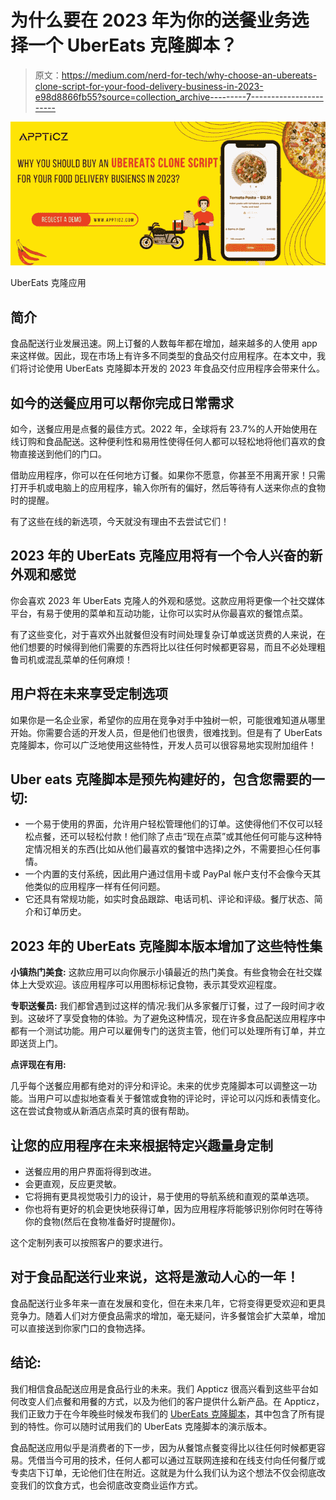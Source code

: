 # 为什么要在 2023 年为你的送餐业务选择一个 UberEats 克隆脚本？

> 原文：<https://medium.com/nerd-for-tech/why-choose-an-ubereats-clone-script-for-your-food-delivery-business-in-2023-e98d8866fb55?source=collection_archive---------7----------------------->

![](img/a3284dca6a4b393a5dc41e13177b45a6.png)

UberEats 克隆应用

## **简介**

食品配送行业发展迅速。网上订餐的人数每年都在增加，越来越多的人使用 app 来这样做。因此，现在市场上有许多不同类型的食品交付应用程序。在本文中，我们将讨论使用 UberEats 克隆脚本开发的 2023 年食品交付应用程序会带来什么。

## **如今的送餐应用可以帮你完成日常需求**

如今，送餐应用是点餐的最佳方式。2022 年，全球将有 23.7%的人开始使用在线订购和食品配送。这种便利性和易用性使得任何人都可以轻松地将他们喜欢的食物直接送到他们的门口。

借助应用程序，你可以在任何地方订餐。如果你不愿意，你甚至不用离开家！只需打开手机或电脑上的应用程序，输入你所有的偏好，然后等待有人送来你点的食物时的提醒。

有了这些在线的新选项，今天就没有理由不去尝试它们！

## **2023 年的 UberEats 克隆应用将有一个令人兴奋的新外观和感觉**

你会喜欢 2023 年 UberEats 克隆人的外观和感觉。这款应用将更像一个社交媒体平台，有易于使用的菜单和互动功能，让你可以实时从你最喜欢的餐馆点菜。

有了这些变化，对于喜欢外出就餐但没有时间处理复杂订单或送货费的人来说，在他们想要的时候得到他们需要的东西将比以往任何时候都更容易，而且不必处理粗鲁司机或混乱菜单的任何麻烦！

## **用户将在未来享受定制选项**

如果你是一名企业家，希望你的应用在竞争对手中独树一帜，可能很难知道从哪里开始。你需要合适的开发人员，但是他们也很贵，很难找到。但是有了 UberEats 克隆脚本，你可以广泛地使用这些特性，开发人员可以很容易地实现附加组件！

## **Uber eats 克隆脚本是预先构建好的，包含您需要的一切:**

*   一个易于使用的界面，允许用户轻松管理他们的订单。这使得他们不仅可以轻松点餐，还可以轻松付款！他们除了点击“现在点菜”或其他任何可能与这种特定情况相关的东西(比如从他们最喜欢的餐馆中选择)之外，不需要担心任何事情。
*   一个内置的支付系统，因此用户通过信用卡或 PayPal 帐户支付不会像今天其他类似的应用程序一样有任何问题。
*   它还具有常规功能，如实时食品跟踪、电话司机、评论和评级。餐厅状态、简介和订单历史。

## **2023 年的 UberEats 克隆脚本版本增加了这些特性集**

**小镇热门美食:** 这款应用可以向你展示小镇最近的热门美食。有些食物会在社交媒体上大受欢迎。该应用程序可以用图标标记食物，表示其受欢迎程度。

**专职送餐员:** 我们都曾遇到过这样的情况:我们从多家餐厅订餐，过了一段时间才收到。这破坏了享受食物的体验。为了避免这种情况，现在许多食品配送应用程序中都有一个测试功能。用户可以雇佣专门的送货主管，他们可以处理所有订单，并立即送货上门。

**点评现在有用:**

几乎每个送餐应用都有绝对的评分和评论。未来的优步克隆脚本可以调整这一功能。当用户可以虚拟地查看关于餐馆或食物的评论时，评论可以闪烁和表情变化。这在尝试食物或从新酒店点菜时真的很有帮助。

## **让您的应用程序在未来根据特定兴趣量身定制**

*   送餐应用的用户界面将得到改进。
*   会更直观，反应更灵敏。
*   它将拥有更具视觉吸引力的设计，易于使用的导航系统和直观的菜单选项。
*   你也将有更好的机会更快地获得订单，因为应用程序将能够识别你何时在等待你的食物(然后在食物准备好时提醒你)。

这个定制列表可以按照客户的要求进行。

## **对于食品配送行业来说，这将是激动人心的一年！**

食品配送行业多年来一直在发展和变化，但在未来几年，它将变得更受欢迎和更具竞争力。随着人们对方便食品需求的增加，毫无疑问，许多餐馆会扩大菜单，增加可以直接送到你家门口的食物选择。

## **结论:**

我们相信食品配送应用是食品行业的未来。我们 Appticz 很高兴看到这些平台如何改变人们点餐和用餐的方式，以及为他们的客户提供什么新产品。在 Appticz，我们正致力于在今年晚些时候发布我们的 [UberEats 克隆脚本](https://appticz.com/ubereats-clone)，其中包含了所有提到的特性。你可以随时试用我们的 UberEats 克隆脚本的演示版本。

食品配送应用似乎是消费者的下一步，因为从餐馆点餐变得比以往任何时候都更容易。凭借当今可用的技术，任何人都可以通过互联网连接和在线支付向任何餐厅或专卖店下订单，无论他们住在附近。这就是为什么我们认为这个想法不仅会彻底改变我们的饮食方式，也会彻底改变商业运作方式。
